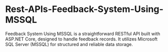 # Rest-APIs-Feedback-System-Using-MSSQL
Feedback System Using MSSQL is a straightforward RESTful API built with ASP.NET Core, designed to handle feedback records. It utilizes Microsoft SQL Server (MSSQL) for structured and reliable data storage.

